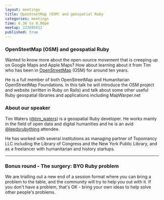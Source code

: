 ```yaml
---
layout: meetings
title: OpenSteetMap (OSM) and geospatial Ruby
categories: meetings
time: 6.30 to 8.00pm
meetup: 223695812
published: true
---
```


### OpenSteetMap (OSM) and geospatial Ruby

Wanted to know more about the open-source movement that is creeping up on Google Maps and Apple Maps? How about learning about it from Tim who has been in [OpenStreetMap](http://www.openstreetmap.org/) (OSM) for around ten years.

He is a full member of both OpenStreetMap and Humanitarian OpenStreetMap Foundations. In this talk he will introduce the OSM project and website (written in Ruby on Rails) and talk about some other useful Ruby geospatial libraries and applications including MapWarper.net

### About our speaker

Tim Waters ([@tim_waters](https://twitter.com/tim_waters)) is a geospatial Ruby developer. He works mainly in the field of open data and digital humanities and he is an avid [@leedsrubything](https://twitter.com/leedsrubything) attendee.

He has worked with several institutions as managing partner of Topomancy LLC including the Library of Congress and the New York Public Library, and as a freelancer with humanitarian and history startups.

- - -

### Bonus round - The surgery: BYO Ruby problem

We are trialling out a new end of a session format where you can bring a problem to the table, and the community will try to help you out with it. If you don't have a problem, that's OK - bring your own ideas to help solve other people's problems.
